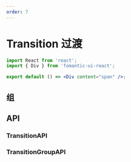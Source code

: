 ```yaml
---
order: 7
---
```


# Transition 过渡

```jsx
import React from 'react';
import { Div } from 'fomantic-ui-react';

export default () => <Div content="span" />;
```

<!-- ```jsx
import React, { useState } from 'react';
import { Transition, Image, Button } from 'fomantic-ui-react';

export default () => {
  const [visible, setVisible] = useState(true);
  const [disabled, setDisabled] = useState(false);

  const handleClick = () => {
    setVisible(!visible);
  };

  return (
    <>
      <Transition
        as={Image}
        animation="scale"
        visible={visible}
        onStart={() => setDisabled(true)}
        onComplete={() => setDisabled(false)}
        src="/images/1.png"
        size="medium"
        centered
      />
      <Button content={visible ? 'Hide' : 'Show'} disabled={disabled} onClick={handleClick} />
    </>
  );
};
```

```jsx
import React, { useState } from 'react';
import { Transition, Image, Button } from 'fomantic-ui-react';

export default () => {
  const [visible, setVisible] = useState(true);
  const [disabled, setDisabled] = useState(false);

  const handleClick = () => {
    setVisible(!visible);
  };

  return (
    <>
      <Transition
        as={Image}
        animation="horizontal flip"
        duration={{ hide: 600, show: 3000 }}
        visible={visible}
        src="/images/1.png"
        size="medium"
        centered
        onStart={() => setDisabled(true)}
        onComplete={() => setDisabled(false)}
      />
      <Button content={visible ? 'Hide' : 'Show'} disabled={disabled} onClick={handleClick} />
    </>
  );
};
``` -->

## 组

<!-- ```jsx
import React, { useState } from 'react';
import _ from 'lodash';
import { Transition, List, Image, Button } from 'fomantic-ui-react';

export default () => {
  const users = ['ade', 'chris', 'christian', 'daniel', 'elliot', 'helen'];
  const [items, setItems] = useState(users.slice(0, 3));

  const handleAdd = () => {
    setItems(users.slice(0, items.length + 1));
  };

  const handleRemove = () => {
    setItems(users.slice(0, items.length - 1));
  };

  return (
    <>
      <Button icon="minus" disabled={items.length === 0} onClick={handleRemove} />
      <Button icon="plus" disabled={items.length === users.length} onClick={handleAdd} />
      <Transition.Group as={List} duration={3000} divided>
        {items.map((item) => (
          <List.Item key={item}>
            <Image avatar src={`/images/avatar/small/${item}.jpg`} />
            <List.Content>
              <List.Header content={_.startCase(item)} />
            </List.Content>
          </List.Item>
        ))}
      </Transition.Group>
    </>
  );
};
``` -->

## API

### **Transition**<Badge>API</Badge>

<API src="@/transition/Transition.tsx" hideTitle></API>

### **TransitionGroup**<Badge>API</Badge>

<API src="@/transition/TransitionGroup.tsx" hideTitle></API>
